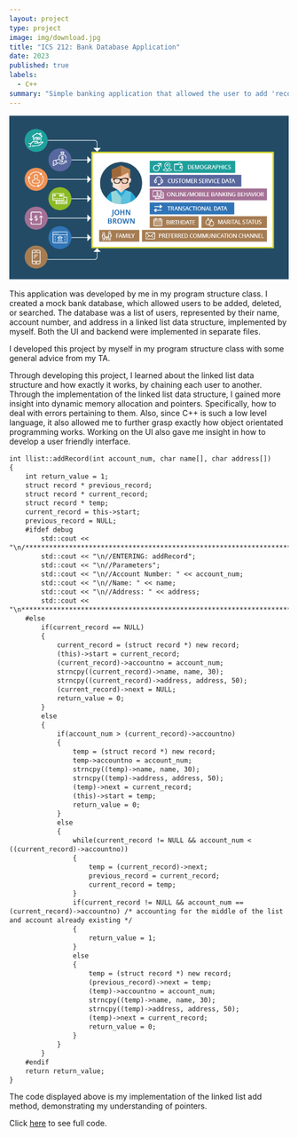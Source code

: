 ```yaml
---
layout: project
type: project
image: img/download.jpg
title: "ICS 212: Bank Database Application"
date: 2023
published: true
labels:
  - C++
summary: "Simple banking application that allowed the user to add 'records' to a linked list, implemented by myself."
---
```


<img src="/img/single_customer_profile-01_1.webp" class="center">

This application was developed by me in my program structure class. I created a mock bank database, which allowed users to be added, deleted, or searched. The database was a list of users, represented by their name, account number, and address in a linked list data structure, implemented by myself. Both the UI and backend were implemented in separate files.

I developed this project by myself in my program structure class with some general advice from my TA.

Through developing this project, I learned about the linked list data structure and how exactly it works, by chaining each user to another. Through the implementation of the linked list data structure, I gained more insight into dynamic memory allocation and pointers. Specifically, how to deal with errors pertaining to them. Also, since C++ is such a low level language, it also allowed me to further grasp exactly how object orientated programming works. Working on the UI also gave me insight in how to develop a user friendly interface. 

~~~
int llist::addRecord(int account_num, char name[], char address[])
{
    int return_value = 1;
    struct record * previous_record;
    struct record * current_record;
    struct record * temp;
    current_record = this->start;
    previous_record = NULL;
    #ifdef debug
        std::cout << "\n/**************************************************************************";
        std::cout << "\n//ENTERING: addRecord";
        std::cout << "\n//Parameters";
        std::cout << "\n//Account Number: " << account_num;
        std::cout << "\n//Name: " << name;
        std::cout << "\n//Address: " << address;
        std::cout << "\n***************************************************************************\n";
    #else
        if(current_record == NULL)
        {
            current_record = (struct record *) new record;
            (this)->start = current_record;
            (current_record)->accountno = account_num;          
            strncpy((current_record)->name, name, 30);       
            strncpy((current_record)->address, address, 50);       
            (current_record)->next = NULL;
            return_value = 0;
        } 
        else
        {
            if(account_num > (current_record)->accountno)
            {
                temp = (struct record *) new record;
                temp->accountno = account_num;          
                strncpy((temp)->name, name, 30);       
                strncpy((temp)->address, address, 50);       
                (temp)->next = current_record;
                (this)->start = temp;
                return_value = 0;
            }
            else
            {
                while(current_record != NULL && account_num < ((current_record)->accountno))
                {
                    temp = (current_record)->next;
                    previous_record = current_record; 
                    current_record = temp;                    
                } 
                if(current_record != NULL && account_num == (current_record)->accountno) /* accounting for the middle of the list and account already existing */
                {
                    return_value = 1;
                }
                else
                {
                    temp = (struct record *) new record;
                    (previous_record)->next = temp;
                    (temp)->accountno = account_num;
                    strncpy((temp)->name, name, 30);   
                    strncpy((temp)->address, address, 50);
                    (temp)->next = current_record;
                    return_value = 0;
                }  
            }
        }
    #endif
    return return_value;
}
~~~
The code displayed above is my implementation of the linked list add method, demonstrating my understanding of pointers.

Click [here](https://github.com/jarrenseson/ICS-212-Bank-Database-Application.git) to see full code.
